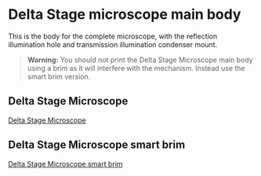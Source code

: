# Delta Stage microscope main body

[Delta Stage Microscope]: delta_stage_microscope.stl
[Delta Stage Microscope smart brim]: delta_stage_microscope_smart_brim.stl

This is the body for the complete microscope, with the reflection illumination hole and transmission illumination condenser mount.

> **Warning:** You should not print the Delta Stage Microscope main body using a brim as it will interfere with the mechanism.  Instead use the smart brim version.

## Delta Stage Microscope

[Delta Stage Microscope]

## Delta Stage Microscope smart brim

[Delta Stage Microscope smart brim]